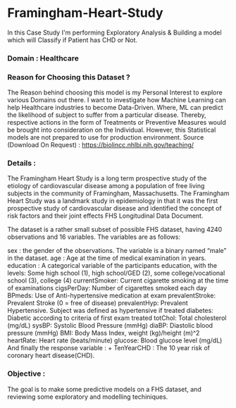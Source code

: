 # Framingham-Heart-Study
In this Case Study I'm performing Exploratory Analysis &amp; Building a model which will Classify if Patient has CHD or Not.

### Domain : Healthcare

### Reason for Choosing this Dataset ?

The Reason behind choosing this model is my Personal Interest to explore various Domains out there.
I want to investigate how Machine Learning can help Healthcare industries to become Data-Driven. Where, ML can predict the likelihood of subject to suffer from a particular disease. Thereby, respective actions in the form of Treatments or Preventive Measures would be brought into consideration on the Individual.
However, this Statistical models are not prepared to use for production environment.
Source (Download On Request) : https://biolincc.nhlbi.nih.gov/teaching/

### Details :

The Framingham Heart Study is a long term prospective study of the etiology of cardiovascular disease among a population of free living subjects in the community of Framingham, Massachusetts. The Framingham Heart Study was a landmark study in epidemiology in that it was the first prospective study of cardiovascular disease and identified the concept of risk factors and their joint effects FHS Longitudinal Data Document.

The dataset is a rather small subset of possible FHS dataset, having 4240 observations and 16 variables. The variables are as follows:

sex : the gender of the observations. The variable is a binary named “male” in the dataset.
age : Age at the time of medical examination in years.
education : A categorical variable of the participants education, with the levels: Some high school (1), high school/GED (2), some college/vocational school (3), college (4)
currentSmoker: Current cigarette smoking at the time of examinations
cigsPerDay: Number of cigarettes smoked each day
BPmeds: Use of Anti-hypertensive medication at exam
prevalentStroke: Prevalent Stroke (0 = free of disease)
prevalentHyp: Prevalent Hypertensive. Subject was defined as hypertensive if treated
diabetes: Diabetic according to criteria of first exam treated
totChol: Total cholesterol (mg/dL)
sysBP: Systolic Blood Pressure (mmHg)
diaBP: Diastolic blood pressure (mmHg)
BMI: Body Mass Index, weight (kg)/height (m)^2
heartRate: Heart rate (beats/minute)
glucose: Blood glucose level (mg/dL)
And finally the response variable : + TenYearCHD : The 10 year risk of coronary heart disease(CHD).

### Objective :

The goal is to make some predictive models on a FHS dataset, and reviewing some exploratory and modelling techiniques.
